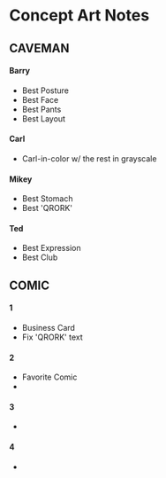 # Concept Art Notes

## CAVEMAN

#### Barry
  + Best Posture
  + Best Face
  + Best Pants
  + Best Layout

#### Carl
  + Carl-in-color w/
    the rest in grayscale

#### Mikey
  + Best Stomach
  + Best 'QRORK'

#### Ted

  + Best Expression
  + Best Club


## COMIC

#### 1
  + Business Card
  + Fix 'QRORK' text

#### 2
  + Favorite Comic
  + 

#### 3
  + 

#### 4
  + 